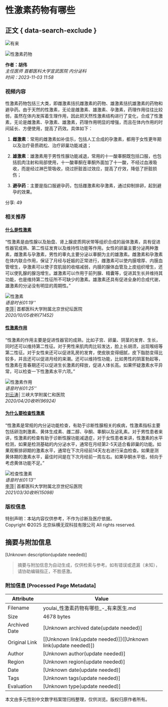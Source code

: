 # 性激素药物有哪些

## 正文 { data-search-exclude }


![有来](//static.youlai.cn/images/youlai/logo_yl.png)

![性激素药物](https://file.youlai.cn/cnkfile1/M02/77/6E/802F4504D363E4A4A5629FB4EBE9776E.jpg)

**作者：胡伟**  
*主任医师   首都医科大学宣武医院 内分泌科*  
*时间：2023-11-03 11:58*

### 视频内容

性激素药物包括三大类，即雌激素拮抗雌激素的药物、雄激素拮抗雄激素的药物和避孕药。由于天然的性激素，无论是雌激素、雄激素、孕激素，药理作用往往比较弱，虽然在体内发挥着生理作用，因此把天然性激素结构进行了变化，合成了性激素，无论是雌激素、孕激素、雄激素，药理作用明显的增强，而且在体内作用的时间延长、方便使用，提高了药效。具体如下：

1. **雌激素**：常用的雌激素如补佳乐，包括人工合成的孕激素，都用于女性更年期以及治疗骨质疏松、治疗卵巢功能减退；
   
2. **雄激素**：雄激素用于男性性腺功能减退，常用的十一酸睾酮既包括口服，也包括肌肉注射和局部使用，十一酸睾酮在睾酮外面加了十一酸，不经过血液吸收，而是经过淋巴管吸收，绕过肝脏首过效应，提高了疗效，降低了肝脏损伤；
   
3. **避孕药**：主要是指口服避孕药，包括雌激素和孕激素，通过抑制排卵，起到避孕的效果。

分享: 49

### 相关推荐

#### [什么是性激素](//www.youlai.cn/ask/B0A620Mu50q.html)

“性激素是由性腺以及胎盘、肾上腺皮质网状带等组织合成的甾体激素，具有促进性器官成熟、第二性征发育以及维持性功能等作用。女性的卵巢主要分泌两种激素，雌激素与孕激素，男性的睾丸主要分泌以睾酮为主的雄激素。雌激素和孕激素在体内联合作用，保证了月经与妊娠的正常进行，雌激素可以使内膜增厚、内膜血管增生，孕激素可以使子宫肌层的收缩减弱，内膜的腺体血管及上皮组织增生，还可以使乳腺的腺泡增生。雄激素可以作用于前列腺、精囊等，促进其生长并维持其功能，也是维持第二性征所不可缺少的激素。雄激素还具有促进全身的合成代谢，雄激素的分泌没有明显的周期性。”

![性激素](//file.youlai.cn/cnkfile1/M02/DC/5D/6D32E65D98DC16E283813A1EDA50DC5D.jpg)  
*语音时长01:19''*  
[李萍](//www.youlai.cn/yyk/docindex/376005/)│首都医科大学附属北京世纪坛医院  
*2020/10/05收听(71452)*

#### [性激素作用](//www.youlai.cn/ask/98A1FDMmttt.html)

“性激素的作用主要是促进性器官的成熟，比如子宫、卵巢、阴茎的发育、生长，同时还可以维持第二性征。对于男性来肌肉肉比较发达，脸上长胡须，出现喉结等第二性征。对于女性来还可以促进乳房的发育，使皮肤变得细腻，皮下脂肪变得比较多，并且还可以促进月经的来潮。还可以维持性功能，比如男性的阴茎勃起等，性激素在青春期还可以促进生长激素的释放，促进人体长高。如果怀疑激素水平异常，可以检查一下性激素水平六项。”

![性激素作用](//file.youlai.cn/cnkfile1/M01/00/2D/oYYBAFs2BuaAC8A7AAAxbFaxi3A51.jpeg)  
*语音时长01:25''*  
[刘云涛](//www.youlai.cn/yyk/docindex/364277/)│三峡大学附属仁和医院  
*2020/04/20收听(96924)*

#### [为什么要检查性激素](//www.youlai.cn/ask/FA53F4MuTMg.html)

“性激素是常规的内分泌功能检查，有助于诊断性腺相关的疾病，性激素指标主要包括卵泡刺激素、黄体生成素、雌二醇、孕酮、睾酮以及泌乳素。对于男性患者来讲，性激素的检查有助于诊断性腺功能减退症，对于女性患者来讲，性激素的水平检测，如果是检测基础的内分泌水平，通常在月经第2-5天适合看卵巢的功能。如果观察排卵期的激素水平，通常在下次月经前14天左右进行采血检查。如果是测黄体期的激素水平，最佳时间是在下次月经前一周左右。如果孕酮水平低，倾向于考虑黄体功能不足。”

![检查性激素](//file.youlai.cn/cnkfile1/M02/DC/5D/6D32E65D98DC16E283813A1EDA50DC5D.jpg)  
*语音时长01:13''*  
[李萍](//www.youlai.cn/yyk/docindex/376005/)│首都医科大学附属北京世纪坛医院  
*2021/03/30收听(15098)*

### 版权信息

特别声明：本站内容仅供参考，不作为诊断及医疗依据。  
Copyright ©2025 北京纵横无双科技有限公司 All rights reserved.
<!-- tcd_original_link https://youlai.cn/video/article/7C751BkPml.html -->


## 摘要与附加信息

<!-- tcd_abstract -->
[Unknown description(update needed)]
<!-- tcd_abstract_end -->

> 摘要与附加信息为自动生成，仅供检索与参考。如有错误或遗漏（未知），请协助编辑指正，不胜感激。

### 附加信息 [Processed Page Metadata]

| Attribute       | Value                                  |
|-----------------|----------------------------------------|
| Filename        | youlai_性激素药物有哪些_-_有来医生.md                             |
| Size            | 4678 bytes                           |
| Archived Date   | [Unknown archived date(update needed)]                             |
| Original Link   | [[Unknown link(update needed)]]([Unknown link(update needed)])                       |
| Author          | [Unknown author(update needed)]                               |
| Region          | [Unknown region(update needed)]                               |
| Date            | [Unknown date(update needed)]                                 |
| Tags            | [Unknown tags(update needed)]                                 |
| Evaluation            | [Unknown type(update needed)]                                 |
<!-- tcd_table_end -->

本文由多元性别中文数字档案馆归档整理，仅供浏览。版权归原作者所有。
